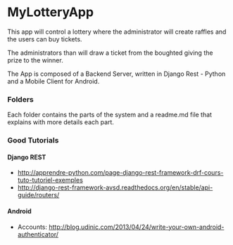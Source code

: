 # MyLotteryApp

This app will control a lottery where the administrator will create raffles and the users can buy tickets.

The administrators than will draw a ticket from the boughted giving the prize to the winner. 

The App is composed of a Backend Server, written in Django Rest - Python and a Mobile Client for Android.

### Folders

Each folder contains the parts of the system and a readme.md file that explains with more details each part.

### Good Tutorials

#### Django REST

- http://apprendre-python.com/page-django-rest-framework-drf-cours-tuto-tutoriel-exemples
- http://django-rest-framework-avsd.readthedocs.org/en/stable/api-guide/routers/

#### Android

- Accounts: http://blog.udinic.com/2013/04/24/write-your-own-android-authenticator/

